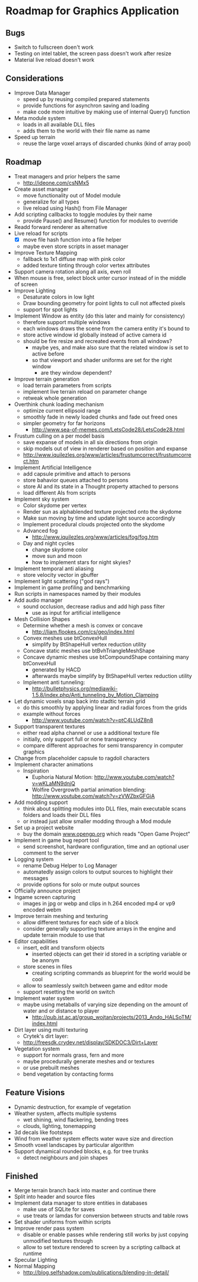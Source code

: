 Roadmap for Graphics Application
================================

Bugs
----
- Switch to fullscreen doen't work
- Testing on intel tablet, the screen pass doesn't work after resize
- Material live reload doesn't work

Considerations
--------------
- Improve Data Manager
	- speed up by reusing compiled prepared statements
	- provide functions for asynchron saving and loading
	- make code more intuitive by making use of internal Query() function
- Meta module system
	- loads in all available DLL files
	- adds them to the world with their file name as name
- Speed up terrain
	- reuse the large voxel arrays of discarded chunks (kind of array pool)

Roadmap
-------
- Treat managers and prior helpers the same
	- http://ideone.com/csNMx5
- Create asset manager
	- move functionality out of Model module
	- generalize for all types
	- live reload using Hash() from File Manager
- Add scripting callbacks to toggle modules by their name
	- provide Pause() and Resume() function for modules to override
- Readd forward renderer as alternative
- Live reload for scripts
	- [x] move file hash function into a file helper
	- maybe even store scripts in asset manager
- Improve Texture Mapping
	- fallback to 1x1 diffuse map with pink color
	- added texture tinting through color vertex attributes
- Support camera rotation along all axis, even roll
- When mouse is free, select block unter cursor instead of in the middle of screen
- Improve Lighting
	- Desaturate colors in low light
	- Draw bounding geometry for point lights to cull not affected pixels
	- support for spot lights
- Implement Window as entity (do this later and mainly for consistency)
	- therefore support multiple windows
	- each windows draws the scene from the camera entity it's bound to
	- store active window id globally instead of active camera id
	- should be fire resize and recreated events from all windows?
		- maybe yes, and make also sure that the related window is set to active before
		- so that viewport and shader uniforms are set for the right window
			- are they window dependent?
- Improve terrain generation
	- load terrain parameters from scripts
	- implement live terrain reload on parameter change
	- retweak whole generation
- Overthink chunk loading mechanism
	- optimize current ellipsoid range
	- smoothly fade in newly loaded chunks and fade out freed ones
	- simpler geometry for far horizons
		- http://www.sea-of-memes.com/LetsCode28/LetsCode28.html
- Frustum culling on a per model basis
	- save expanse of models in all six directions from origin
	- skip models out of view in renderer based on position and expanse
	- http://www.iquilezles.org/www/articles/frustumcorrect/frustumcorrect.htm
- Implement Artificial Intelligence
	- add capsule primitive and attach to persons
	- store bahavior queues attached to persons
	- store AI and its state in a Thought property attached to persons
	- load different AIs from scripts
- Implement sky system
	- Color skydome per vertex
	- Render sun as alphablended texture projected onto the skydome
	- Make sun moving by time and update light source accordingly
	- Implement procedural clouds projected onto the skydome
	- Advanced fog
		- http://www.iquilezles.org/www/articles/fog/fog.htm
	- Day and night cycles
		- change skydome color
		- move sun and moon
		- how to implement stars for night skyies?
- Implement temporal anti aliasing
	- store velocity vector in gbuffer
- Implement light scattering ("god rays")
- Implement in game profiling and benchmarking
- Run scripts in namespaces named by their modules
- Add audio manager
	- sound occlusion, decrease radius and add high pass filter
		- use as input for artificial intelligence
- Mesh Collision Shapes
	- Determine whether a mesh is convex or concave
		- http://liam.flookes.com/cs/geo/index.html
	- Convex meshes use btConvexHull
		- simplify by BtShapeHull vertex reduction utility
	- Concave static meshes use btBvhTriangleMeshShape
	- Concave dynamic meshes use btCompoundShape containing many btConvexHull
		- generated by HACD
		- afterwards maybe simplify by BtShapeHull vertex reduction utility
	- Implement anti tunneling:
		- http://bulletphysics.org/mediawiki-1.5.8/index.php/Anti_tunneling_by_Motion_Clamping
- Let dynamic voxels snap back into stadtic terrain grid
	- do this smoothly by applying linear and radial forces from the grids
	- example without forces
		- http://www.youtube.com/watch?v=ptC4LUdZ8n8
- Support transparent textures
	- either read alpha channel or use a additional texture file
	- initially, only support full or none transparency
	- compare different approaches for semi transparency in computer graphics
- Change from placeholder capsule to ragdoll characters
- Implement character animations
	- Inspiration
		- Euphoria Natural Motion: http://www.youtube.com/watch?v=wKLaMN9dnjQ
		- Wolfire Overgrowth partial animation blending: http://www.youtube.com/watch?v=zVWZbxGFGiA
- Add modding support
	- think about splitting modules into DLL files, main executable scans folders and loads their DLL files
	- or instead just allow smaller modding through a Mod module
- Set up a project website
	- buy the domain www.opengp.org which reads "Open Game Project"
- Implement in game bug report tool
	- send screenshot, hardware configuration, time and an optional user comment to the server
- Logging system
	- rename Debug Helper to Log Manager
	- automatedly assign colors to output sources to highlight their messages
	- provide options for solo or mute output sources
- Officially announce project
- Ingame screen capturing
	- images in jpg or webp and clips in h.264 encoded mp4 or vp9 encoded webm
- Improve terrain meshing and texturing
	- allow different textures for each side of a block
	- consider generally supporting texture arrays in the engine and update terrain module to use that
- Editor capabilities
	- insert, edit and transform objects
		- inserted objects can get their id stored in a scripting variable or be anonym
	- store scenes in files
		- creating scripting commands as blueprint for the world would be cool
	- allow to seamlessly switch between game and editor mode
	- support resetting the world on switch
- Implement water system
	- maybe using metaballs of varying size depending on the amount of water and or distance to player
		- http://pub.ist.ac.at/group_wojtan/projects/2013_Ando_HALSoTM/index.html
- Dirt layer using multi texturing
	- Crytek's dirt layer:
	- http://freesdk.crydev.net/display/SDKDOC3/Dirt+Layer
- Vegetation system
	- support for normals grass, fern and more
	- maybe procedurally generate meshes and or textures
	- or use prebuilt meshes
	- bend vegetation by contacting forms

Feature Visions
---------------
- Dynamic destruction, for example of vegetation
- Weather system, affects multiple systems
	- wet shining, wind flackering, bending trees
	- clouds, lighting, tonemapping
- 3d decals like footsteps
- Wind from weather system effects water wave size and direction
- Smooth voxel landscapes by particular algorithm
- Support dynamical rounded blocks, e.g. for tree trunks
	- detect neighbours and join shapes

Finished
--------
- Merge terrain branch back into master and continue there
- Split into header and source files
- Implement data manager to store entities in databases
	- make use of SQLite for saves
	- use treats or lamdas for conversion between structs and table rows
- Set shader uniforms from within scripts
- Improve render pass system
	- disable or enable passes while rendering still works by just copying unmodified textures through
	- allow to set texture rendered to screen by a scripting callback at runtime
- Specular Lighting
- Normal Mapping
	- http://blog.selfshadow.com/publications/blending-in-detail/

